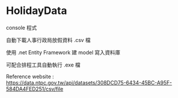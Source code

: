 # HolidayData

console 程式

自動下載人事行政局放假資料 .csv 檔

使用 .net Entity Framework 建 model 寫入資料庫

可配合排程工具自動執行 .exe 檔

Reference website :  
https://data.ntpc.gov.tw/api/datasets/308DCD75-6434-45BC-A95F-584DA4FED251/csv/file
